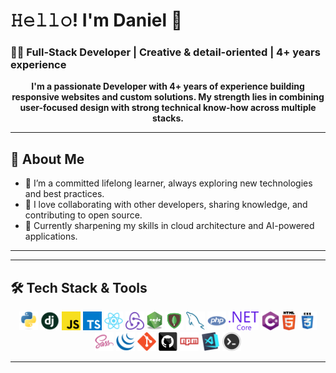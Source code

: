 # 𝙷𝚎𝚕𝚕𝚘! I'm **Daniel** 👋

### 👨‍💻 Full-Stack Developer | Creative & detail-oriented | 4+ years experience

<p align="center">
  <strong>I'm a passionate Developer with 4+ years of experience building responsive websites and custom solutions. My strength lies in combining user-focused design with strong technical know-how across multiple stacks.</strong>
</p>

---

## 🚀 About Me

- 🌱 I’m a committed lifelong learner, always exploring new technologies and best practices.
- 🤝 I love collaborating with other developers, sharing knowledge, and contributing to open source.
- 🧠 Currently sharpening my skills in cloud architecture and AI-powered applications.

---

---

## 🛠️ Tech Stack & Tools

<p align="center">

  <img title="Python" height="30" src="https://github.com/DanielSenacus/DanielSenacus/blob/master/images/python-original.svg">
  <img title="Django" height="30" src="https://github.com/DanielSenacus/DanielSenacus/blob/master/images/django.png">
  <img title="JavaScript" height="30" src="https://github.com/DanielSenacus/DanielSenacus/blob/master/images/javascript.svg">
  <img title="TypeScript" height="30" src="https://github.com/DanielSenacus/DanielSenacus/blob/main/images/typescript.png">
  <img title="React" height="30" src="https://github.com/DanielSenacus/DanielSenacus/blob/master/images/react-original.svg">
  <img title="Redux" height="30" src="https://github.com/DanielSenacus/DanielSenacus/blob/main/images/redux.svg">
  <img title="Node.js" height="30" src="https://github.com/DanielSenacus/DanielSenacus/blob/main/images/node.png">
  <img title="MongoDB" height="30" src="https://github.com/DanielSenacus/DanielSenacus/blob/main/images/mongo.png">
  <img title="MySQL" height="30" src="https://github.com/DanielSenacus/DanielSenacus/blob/master/images/mysql.svg">
  <img title="PHP" height="30" src="https://github.com/DanielSenacus/DanielSenacus/blob/master/images/php.svg">
  <img title=".NET Core" height="30" src="https://github.com/DanielSenacus/DanielSenacus/blob/main/images/dotnetcore.svg">
  <img title="C#" height="30" src="https://github.com/DanielSenacus/DanielSenacus/blob/main/images/cSharp.svg">  
  <img title="HTML5" height="30" src="https://github.com/DanielSenacus/DanielSenacus/blob/master/images/html5.svg">
  <img title="CSS3" height="30" src="https://github.com/DanielSenacus/DanielSenacus/blob/master/images/css.svg">
  <img title="SASS" height="30" src="https://github.com/DanielSenacus/DanielSenacus/blob/master/images/sass.svg">
  <img title="jQuery" height="30" src="https://github.com/DanielSenacus/DanielSenacus/blob/master/images/jquery-original.svg">
  <img title="Git" height="30" src="https://github.com/DanielSenacus/DanielSenacus/blob/master/images/git-original.svg">
  <img title="GitHub" height="30" src="https://github.com/DanielSenacus/DanielSenacus/blob/master/images/github.svg">
  <img title="npm" height="30" src="https://github.com/DanielSenacus/DanielSenacus/blob/master/images/npm.svg">
  <img title="VS Code" height="30" src="https://github.com/DanielSenacus/DanielSenacus/blob/master/images/vscode.png">
  <img title="Bash" height="30" src="https://github.com/DanielSenacus/DanielSenacus/blob/main/images/bash.jpg">

</p>

---


